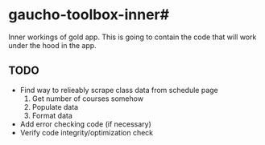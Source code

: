 # gaucho-toolbox-inner#
Inner workings of gold app.  This is going to contain the code that will work under the hood in the app.

## TODO ##
+ Find way to relieably scrape class data from schedule page
  1. Get number of courses somehow
  2. Populate data
  3. Format data
+ Add error checking code (if necessary)
+ Verify code integrity/optimization check

